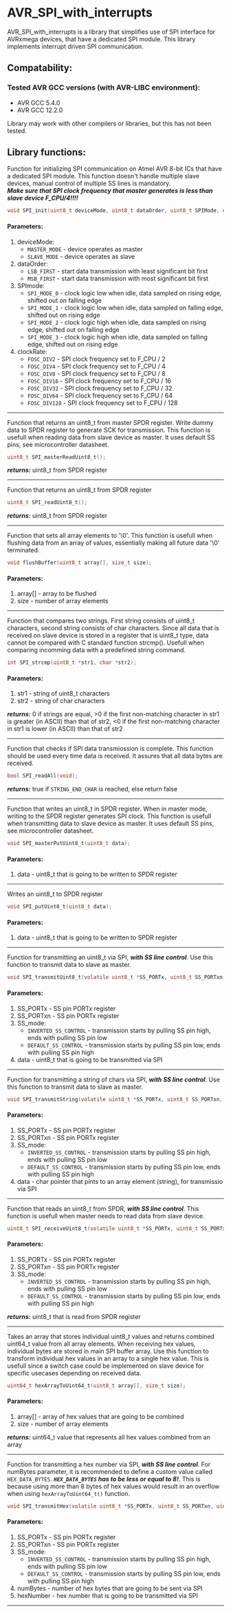 # AVR_SPI_with_interrupts

AVR_SPI_with_interrupts is a library that simplifies use of SPI interface for AVRxmega devices, that have a dedicated SPI module. This library implements interrupt driven SPI communication.

## Compatability:
### Tested AVR GCC versions (with AVR-LIBC environment):
- AVR GCC 5.4.0
- AVR GCC 12.2.0

Library may work with other compilers or libraries, but this has not been tested.

## Library functions:

Function for initializing SPI communication on Atmel AVR 8-bit ICs that have a dedicated SPI module. This function doesn't handle multiple slave devices, manual control of multiple SS lines is mandatory.\
***Make sure that SPI clock frequency that master generates is less than slave device F\_CPU/4!!!!***

```c
void SPI_init(uint8_t deviceMode, uint8_t dataOrder, uint8_t SPIMode, uint8_t clockRate);
```

#### Parameters:
1. deviceMode:
   - `MASTER_MODE` - device operates as master
   - `SLAVE_MODE` - device operates as slave
2. dataOrder:
   - `LSB_FIRST` - start data transmission with least significant bit first
   - `MSB_FIRST` - start data transmission with most significant bit first
3. SPImode:
   - `SPI_MODE_0` - clock logic low when idle, data sampled on rising edge, shifted out on falling edge
   - `SPI_MODE_1` - clock logic low when idle, data sampled on falling edge, shifted out on rising edge
   - `SPI_MODE_2` - clock logic high when idle, data sampled on rising edge, shifted out on falling edge
   - `SPI_MODE_3` - clock logic high when idle, data sampled on falling edge, shifted out on rising edge
4. clockRate:
   - `FOSC_DIV2` - SPI clock frequency set to F_CPU / 2
   - `FOSC_DIV4` - SPI clock frequency set to F_CPU / 4
   - `FOSC_DIV8` - SPI clock frequency set to F_CPU / 8
   - `FOSC_DIV16` - SPI clock frequency set to F_CPU / 16
   - `FOSC_DIV32` - SPI clock frequency set to F_CPU / 32
   - `FOSC_DIV64` - SPI clock frequency set to F_CPU / 64
   - `FOSC_DIV128` - SPI clock frequency set to F_CPU / 128

-------------------------------------------------------------------------

Function that returns an uint8_t from master SPDR register.
Write dummy data to SPDR register to generate SCK for transmission.
This function is usefull when reading data from slave device as master.
It uses default SS pins, see microcontroller datasheet.

```c
uint8_t SPI_masterReadUint8_t();
```
***returns:*** uint8_t from SPDR register

-------------------------------------------------------------------------

Function that returns an uint8_t from SPDR register

```c
uint8_t SPI_readUint8_t();
```

***returns:*** uint8_t from SPDR register

-------------------------------------------------------------------------

Function that sets all array elements to '\0'. This function is usefull when flushing
data from an array of values, essentially making all future data '\0' terminated.

```c
void flushBuffer(uint8_t array[], size_t size);
```

#### Parameters:
1. array[] - array to be flushed
2. size - number of array elements

-------------------------------------------------------------------------

Function that compares two strings. First string consists of uint8_t characters, second string consists of char characters. Since all data that is received on slave device is stored in a register that is uint8_t type, data cannot be compared with C standard function strcmp(). Usefull when comparing incomming data with a predefined string command.

```c
int SPI_strcmp(uint8_t *str1, char *str2);
```

#### Parameters:
1. str1 - string of uint8_t characters
2. str2 - string of char characters

***returns:*** 0 if strings are equal, >0 if the first non-matching character in str1 is greater (in ASCII) than that of str2, <0 if the first non-matching character in str1 is lower (in ASCII) than that of str2

-------------------------------------------------------------------------

Function that checks if SPI data transmiossion is complete. This function should be used
every time data is received. It assures that all data bytes are received.

```c
bool SPI_readAll(void);
```

***returns:*** true if `STRING_END_CHAR` is reached, else return false

-------------------------------------------------------------------------

Function that writes an uint8_t in SPDR register. When in master mode,
writing to the SPDR register generates SPI clock. This function is usefull when transmitting data to slave device as master. It uses default SS pins, see microcontroller datasheet.

```c
void SPI_masterPutUint8_t(uint8_t data);
```

#### Parameters:
1. data - uint8_t that is going to be written to SPDR register

-------------------------------------------------------------------------

Writes an uint8_t to SPDR register

```c
void SPI_putUint8_t(uint8_t data);
```

#### Parameters:
1. data - uint8_t that is going to be written to SPDR register

-------------------------------------------------------------------------

Function for transmitting an uint8_t via SPI, ***with SS line control***. Use this function
to transmit data to slave as  master.

```c
void SPI_transmitUint8_t(volatile uint8_t *SS_PORTx, uint8_t SS_PORTxn, uint8_t SSmode, uint8_t data);
```

#### Parameters:
1. SS_PORTx - SS pin PORTx register
2. SS_PORTxn - SS pin PORTx register
3. SS_mode:
    - `INVERTED_SS_CONTROL` - transmission starts by pulling SS pin high, ends with pulling SS pin low
    - `DEFAULT_SS_CONTROL` - transmission starts by pulling SS pin low, ends with pulling SS pin high
4. data - uint8_t that is going to be transmitted via SPI
-------------------------------------------------------------------------

Function for transmitting a string of chars via SPI, ***with SS line control***. Use this function
to transmit data to slave as  master.

```c
void SPI_transmitString(volatile uint8_t *SS_PORTx, uint8_t SS_PORTxn, uint8_t SSmode, char *data);
```

#### Parameters:
1. SS_PORTx - SS pin PORTx register
2. SS_PORTxn - SS pin PORTx register
3. SS_mode:
    - `INVERTED_SS_CONTROL` - transmission starts by pulling SS pin high, ends with pulling SS pin low
    - `DEFAULT_SS_CONTROL` - transmission starts by pulling SS pin low, ends with pulling SS pin high
4. data - char pointer that pints to an array element (string), for transmissio via SPI

-------------------------------------------------------------------------

Function that reads an uint8_t from SPDR, ***with SS line control***. This function is usefull
when master needs to read data from slave device.

```c
uint8_t SPI_receiveUint8_t(volatile uint8_t *SS_PORTx, uint8_t SS_PORTxn, uint8_t SSmode);
```

#### Parameters:
1. SS_PORTx - SS pin PORTx register
2. SS_PORTxn - SS pin PORTx register
3. SS_mode:
    - `INVERTED_SS_CONTROL` - transmission starts by pulling SS pin high, ends with pulling SS pin low
    - `DEFAULT_SS_CONTROL` - transmission starts by pulling SS pin low, ends with pulling SS pin high

***returns:*** uint8_t that is read from SPDR register

-------------------------------------------------------------------------

Takes an array that stores individual uint8_t values and returns combined uint64_t
value from all array elements. When receiving hex values, individual bytes are stored in main SPI buffer array. Use this function to transform individual hex values in an array to a single hex value. This is usefull since a switch case could be implemented on slave device for specific usecases depending on received data.

```c
uint64_t hexArrayToUint64_t(uint8_t array[], size_t size);
```

#### Parameters:
1. array[] - array of hex values that are going to be combined
2. size - number of array elements

***returns:*** uint64_t value that represents all hex values combined from an array

-------------------------------------------------------------------------

Function for transmitting a hex number via SPI, ***with SS line control***.
For numBytes parameter, it is recommended to define a custom value called `HEX_DATA_BYTES`.
***`HEX_DATA_BYTES` has to be less or equal to 8!***. This is because using more than 8 bytes of hex values would result in an overflow when using `hexArrayToUint64_t()` function.

```c
void SPI_transmitHex(volatile uint8_t *SS_PORTx, uint8_t SS_PORTxn, uint8_t SSmode, uint8_t numBytes, uint64_t hexNumber);
```

#### Parameters:
1. SS_PORTx - SS pin PORTx register
2. SS_PORTxn - SS pin PORTx register
3. SS_mode:
    - `INVERTED_SS_CONTROL` - transmission starts by pulling SS pin high, ends with pulling SS pin low
    - `DEFAULT_SS_CONTROL` - transmission starts by pulling SS pin low, ends with pulling SS pin high
4. numBytes - number of hex bytes that are going to be sent via SPI
5. hexNumber - hex number that is going to be transmitted via SPI

-------------------------------------------------------------------------
